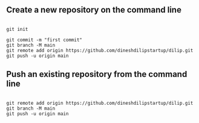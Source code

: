 ## Create a new repository on the command line

```

git init

git commit -m "first commit"
git branch -M main
git remote add origin https://github.com/dineshdilipstartup/dilip.git
git push -u origin main

```


## Push an existing repository from the command line


```

git remote add origin https://github.com/dineshdilipstartup/dilip.git
git branch -M main
git push -u origin main

```
